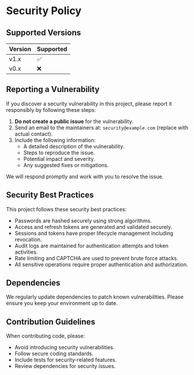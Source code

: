 # Security Policy

## Supported Versions

| Version | Supported          |
| ------- | ------------------ |
| v1.x    | :white_check_mark: |
| v0.x    | :x:                |

## Reporting a Vulnerability

If you discover a security vulnerability in this project, please report it responsibly by following these steps:

1. **Do not create a public issue** for the vulnerability.
2. Send an email to the maintainers at: `security@example.com` (replace with actual contact).
3. Include the following information:
   - A detailed description of the vulnerability.
   - Steps to reproduce the issue.
   - Potential impact and severity.
   - Any suggested fixes or mitigations.

We will respond promptly and work with you to resolve the issue.

## Security Best Practices

This project follows these security best practices:

- Passwords are hashed securely using strong algorithms.
- Access and refresh tokens are generated and validated securely.
- Sessions and tokens have proper lifecycle management including revocation.
- Audit logs are maintained for authentication attempts and token activities.
- Rate limiting and CAPTCHA are used to prevent brute force attacks.
- All sensitive operations require proper authentication and authorization.

## Dependencies

We regularly update dependencies to patch known vulnerabilities. Please ensure you keep your environment up to date.

## Contribution Guidelines

When contributing code, please:

- Avoid introducing security vulnerabilities.
- Follow secure coding standards.
- Include tests for security-related features.
- Review dependencies for security issues.
